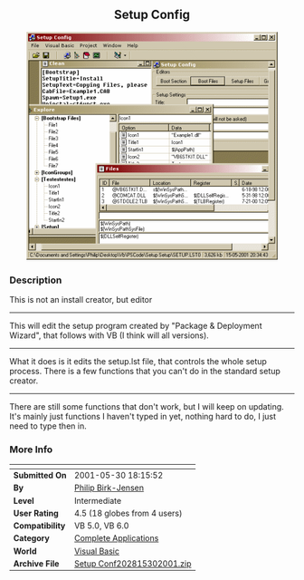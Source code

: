 ﻿<div align="center">

## Setup Config

<img src="PIC20015301415194898.gif">
</div>

### Description

This is not an install creator, but editor 

----

This will edit the setup program created by "Package & Deployment Wizard", that follows with VB (I think will all versions). 

----

What it does is it edits the setup.lst file, that controls the whole setup process. There is a few functions that you can't do in the standard setup creator. 

----

There are still some functions that don't work, but I will keep on updating. It's mainly just functions I haven't typed in yet, nothing hard to do, I just need to type then in.
 
### More Info
 


<span>             |<span>
---                |---
**Submitted On**   |2001-05-30 18:15:52
**By**             |[Philip Birk\-Jensen](https://github.com/Planet-Source-Code/PSCIndex/blob/master/ByAuthor/philip-birk-jensen.md)
**Level**          |Intermediate
**User Rating**    |4.5 (18 globes from 4 users)
**Compatibility**  |VB 5\.0, VB 6\.0
**Category**       |[Complete Applications](https://github.com/Planet-Source-Code/PSCIndex/blob/master/ByCategory/complete-applications__1-27.md)
**World**          |[Visual Basic](https://github.com/Planet-Source-Code/PSCIndex/blob/master/ByWorld/visual-basic.md)
**Archive File**   |[Setup Conf202815302001\.zip](https://github.com/Planet-Source-Code/philip-birk-jensen-setup-config__1-23592/archive/master.zip)








